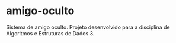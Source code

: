 # amigo-oculto
Sistema de amigo oculto. Projeto desenvolvido para a disciplina de Algoritmos e Estruturas de Dados 3.
